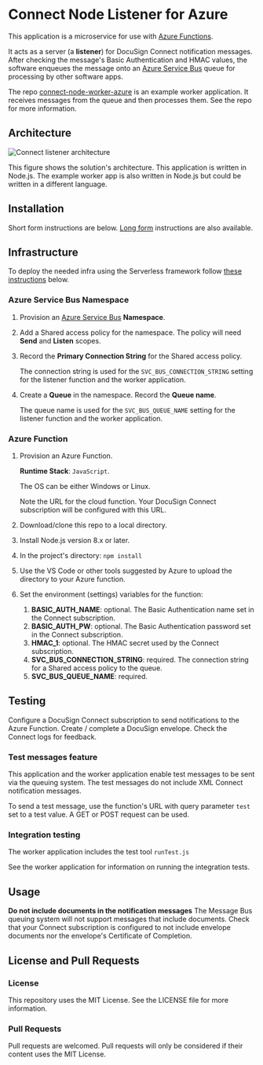 # Connect Node Listener for Azure

This application is a microservice for use with 
[Azure Functions](https://azure.microsoft.com/en-us/services/functions/).

It acts as a server (a **listener**) for DocuSign
Connect notification messages. After checking the 
message's Basic Authentication and HMAC values,
the software enqueues the message onto an
[Azure Service Bus](https://azure.microsoft.com/en-us/services/service-bus)
queue for processing by other software apps.

The repo 
[connect-node-worker-azure](../../../connect-node-worker-azure)
is an example worker application.
It receives messages from the queue
and then processes
them. See the repo for more information.

## Architecture
![Connect listener architecture](docs/connect_listener_architecture.png)

This figure shows the solution's architecture. 
This application is written in Node.js. 
The example worker app is also written in Node.js but 
could be written in a different language.

## Installation

Short form instructions are below. 
[Long form](INSTALLATION.md) instructions are also available.

## Infrastructure

To deploy the needed infra using the Serverless framework follow [these instructions](connectMessage/INFRA.md) below. 

### Azure Service Bus Namespace
1. Provision an 
   [Azure Service Bus](https://azure.microsoft.com/en-us/services/service-bus/) **Namespace**.

1. Add a Shared access policy for the namespace. The policy will need
   **Send** and **Listen** scopes.

1. Record the **Primary Connection String** for the 
   Shared access policy.

   The connection string is used 
   for the `SVC_BUS_CONNECTION_STRING` setting for
   the listener function and the worker application. 

1. Create a **Queue** in the namespace. Record the 
   **Queue name**.

   The queue name is used 
   for the `SVC_BUS_QUEUE_NAME` setting for 
   the listener function and the worker application. 

### Azure Function
1. Provision an Azure Function.

   **Runtime Stack**: `JavaScript`.

   The OS can be either Windows or Linux.

   Note the URL for the cloud function.
   Your DocuSign Connect subscription will be 
   configured with this URL.

1. Download/clone this repo to a local directory.
1. Install Node.js version 8.x or later.
1. In the project's directory: `npm install`
1. Use the VS Code or other tools suggested by 
   Azure to upload the directory to your Azure function.

1. Set the environment (settings) variables for the function:
   1. **BASIC_AUTH_NAME**: optional. The Basic Authentication
      name set in the Connect subscription.
   1. **BASIC_AUTH_PW**: optional. The Basic Authentication
      password set in the Connect subscription.
   1. **HMAC_1**: optional. The HMAC secret used by the
      Connect subscription.
   1. **SVC_BUS_CONNECTION_STRING**: required. 
      The connection string for a
      Shared access policy to the queue. 
   1. **SVC_BUS_QUEUE_NAME**: required. 

## Testing
Configure a DocuSign Connect subscription to send notifications to
the Azure Function. Create / complete a DocuSign envelope.
Check the Connect logs for feedback.

### Test messages feature
This application and the worker application enable test
messages to be sent via the queuing system. The test
messages do not include XML Connect notification
messages. 

To send a test message, use the function's URL with
query parameter `test` set to
a test value. A GET or POST request can be used. 

### Integration testing
The worker application includes the test tool `runTest.js` 

See the worker application for information on running the
integration tests.

## Usage
**Do not include documents in the notification messages**
The Message Bus queuing system will not support messages that
include documents. Check that your Connect subscription
is configured to not include envelope documents nor the
envelope's Certificate of Completion.

## License and Pull Requests

### License
This repository uses the MIT License. See the LICENSE file for more information.

### Pull Requests
Pull requests are welcomed. Pull requests will only be considered if their content
uses the MIT License.


